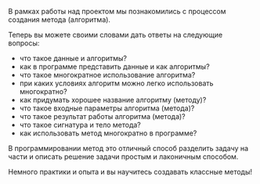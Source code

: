 В рамках работы над проектом мы познакомились с процессом 
создания метода (алгоритма). 

Теперь вы можете своими словами дать ответы на следующие вопросы:

- что такое данные и алгоритмы?
- как в программе представить данные и как алгоритмы?
- что такое многократное использование алгоритма?
- при каких условиях алгоритм можно легко использовать многократно?
- как придумать хорошее название алгоритму (методу)?
- что такое входные параметры алгоритма (метода)?
- что такое результат работы алгоритма (метода)?
- что такое сигнатура и тело метода?
- как использовать метод многократно в программе?

В программировании метод это отличный способ разделить 
задачу на части и описать решение задачи простым и лаконичным 
способом. 

Немного практики и опыта и вы научитесь создавать классные методы!